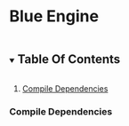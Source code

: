 # Blue Engine
<details open = "open">
    <summary><h2 style = "display : inline-block">Table Of Contents</summary>
        <ol>
            <li>
                <a href = "#compile-Dependencies"> Compile Dependencies</a>
            </li>
        </ol>

<!--Compile Dependencies -->
### Compile Dependencies

